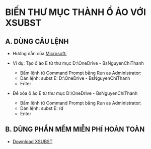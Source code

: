 # BIẾN THƯ MỤC THÀNH Ổ ẢO VỚI XSUBST #

## A. DÙNG CÂU LỆNH #

- Hướng dẫn của [Microsoft:](https://learn.microsoft.com/en-us/windows-server/administration/windows-commands/subst)
- Ví dụ: Tạo ổ ảo E từ thư mục D:\OneDrive - BsNguyenChiThanh 
  - Bấm lệnh từ Command Prompt bằng Run as Administrator:
  - Dán lệnh: subst E: D:\OneDrive - BsNguyenChiThanh
  - Enter

- Để xóa ổ ảo E từ thư mục D:\OneDrive - BsNguyenChiThanh 
  - Bấm lệnh từ Command Prompt bằng Run as Administrator:
  - Dán lệnh: subst E: /d
  - Enter

## B. DÙNG PHẦN MỀM MIỄN PHÍ HOÀN TOÀN ##

- [Download XSUBST](https://bsthanh-my.sharepoint.com/:f:/g/personal/0914678254_bsthanh_onmicrosoft_com/EtLpTnsAIvZHmwNPf98isTMBh9s_fICc9wbswTZqsp2yaA?e=80PqIA)

